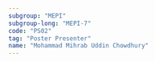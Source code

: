 ```yaml
---
subgroup: "MEPI"
subgroup-long: "MEPI-7"
code: "PS02"
tag: "Poster Presenter"
name: "Mohammad Mihrab Uddin Chowdhury"
---
```

